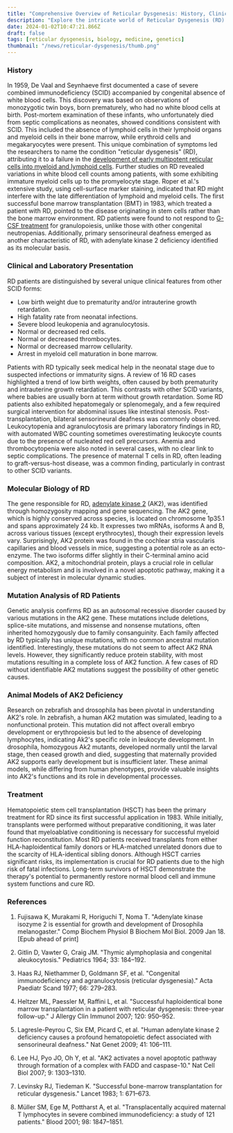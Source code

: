 ```yaml
---
title: "Comprehensive Overview of Reticular Dysgenesis: History, Clinical Profile, Genetic Insights, and Treatment Advances"
description: "Explore the intricate world of Reticular Dysgenesis (RD) in our latest blog article, where we delve into its history, unique clinical features, and the groundbreaking genetic discoveries that have shaped our understanding of this rare immunodeficiency disorder. Discover the pivotal role of hematopoietic stem cell transplantation in treating RD, and learn about the latest research insights from studies on adenylate kinase 2 (AK2) deficiency."
date: 2024-01-02T10:47:21.866Z
draft: false
tags: [reticular dysgenesis, biology, medicine, genetics]
thumbnail: "/news/reticular-dysgenesis/thumb.png"
---
```



### History

In 1959, De Vaal and Seynhaeve first documented a case of severe combined immunodeficiency (SCID) accompanied by congenital absence of white blood cells. This discovery was based on observations of monozygotic twin boys, born prematurely, who had no white blood cells at birth. Post-mortem examination of these infants, who unfortunately died from septic complications as neonates, showed conditions consistent with SCID. This included the absence of lymphoid cells in their lymphoid organs and myeloid cells in their bone marrow, while erythroid cells and megakaryocytes were present. This unique combination of symptoms led the researchers to name the condition "reticular dysgenesis" (RD), attributing it to a failure in the [development of early multipotent reticular cells into myeloid and lymphoid cells](https://www.ncbi.nlm.nih.gov/pmc/articles/PMC2975965/). Further studies on RD revealed variations in white blood cell counts among patients, with some exhibiting immature myeloid cells up to the promyelocyte stage. Roper et al.'s extensive study, using cell-surface marker staining, indicated that RD might interfere with the late differentiation of lymphoid and myeloid cells. The first successful bone marrow transplantation (BMT) in 1983, which treated a patient with RD, pointed to the disease originating in stem cells rather than the bone marrow environment. RD patients were found to not respond to [G-CSF treatment](https://pubmed.ncbi.nlm.nih.gov/34772606/) for granulopoiesis, unlike those with other congenital neutropenias. Additionally, primary sensorineural deafness emerged as another characteristic of RD, with adenylate kinase 2 deficiency identified as its molecular basis.

### Clinical and Laboratory Presentation

RD patients are distinguished by several unique clinical features from other SCID forms:
* Low birth weight due to prematurity and/or intrauterine growth retardation.
* High fatality rate from neonatal infections.
* Severe blood leukopenia and agranulocytosis.
* Normal or decreased red cells.
* Normal or decreased thrombocytes.
* Normal or decreased marrow cellularity.
* Arrest in myeloid cell maturation in bone marrow.

Patients with RD typically seek medical help in the neonatal stage due to suspected infections or immaturity signs. A review of 16 RD cases highlighted a trend of low birth weights, often caused by both prematurity and intrauterine growth retardation. This contrasts with other SCID variants, where babies are usually born at term without growth retardation. Some RD patients also exhibited hepatomegaly or splenomegaly, and a few required surgical intervention for abdominal issues like intestinal stenosis. Post-transplantation, bilateral sensorineural deafness was commonly observed. Leukocytopenia and agranulocytosis are primary laboratory findings in RD, with automated WBC counting sometimes overestimating leukocyte counts due to the presence of nucleated red cell precursors. Anemia and thrombocytopenia were also noted in several cases, with no clear link to septic complications. The presence of maternal T cells in RD, often leading to graft-versus-host disease, was a common finding, particularly in contrast to other SCID variants.

### Molecular Biology of RD

The gene responsible for RD, [adenylate kinase 2](https://www.ncbi.nlm.nih.gov/gene/204) (AK2), was identified through homozygosity mapping and gene sequencing. The AK2 gene, which is highly conserved across species, is located on chromosome 1p35.1 and spans approximately 24 kb. It expresses two mRNAs, isoforms A and B, across various tissues (except erythrocytes), though their expression levels vary. Surprisingly, AK2 protein was found in the cochlear stria vascularis capillaries and blood vessels in mice, suggesting a potential role as an ecto-enzyme. The two isoforms differ slightly in their C-terminal amino acid composition. AK2, a mitochondrial protein, plays a crucial role in cellular energy metabolism and is involved in a novel apoptotic pathway, making it a subject of interest in molecular dynamic studies.

### Mutation Analysis of RD Patients

Genetic analysis confirms RD as an autosomal recessive disorder caused by various mutations in the AK2 gene. These mutations include deletions, splice-site mutations, and missense and nonsense mutations, often inherited homozygously due to family consanguinity. Each family affected by RD typically has unique mutations, with no common ancestral mutation identified. Interestingly, these mutations do not seem to affect AK2 RNA levels. However, they significantly reduce protein stability, with most mutations resulting in a complete loss of AK2 function. A few cases of RD without identifiable AK2 mutations suggest the possibility of other genetic causes.

### Animal Models of AK2 Deficiency

Research on zebrafish and drosophila has been pivotal in understanding AK2's role. In zebrafish, a human AK2 mutation was simulated, leading to a nonfunctional protein. This mutation did not affect overall embryo development or erythropoiesis but led to the absence of developing lymphocytes, indicating Ak2's specific role in leukocyte development. In drosophila, homozygous Ak2 mutants, developed normally until the larval stage, then ceased growth and died, suggesting that maternally provided AK2 supports early development but is insufficient later. These animal models, while differing from human phenotypes, provide valuable insights into AK2's functions and its role in developmental processes.

### Treatment

Hematopoietic stem cell transplantation (HSCT) has been the primary treatment for RD since its first successful application in 1983. While initially, transplants were performed without preparative conditioning, it was later found that myeloablative conditioning is necessary for successful myeloid function reconstitution. Most RD patients received transplants from either HLA-haploidentical family donors or HLA-matched unrelated donors due to the scarcity of HLA-identical sibling donors. Although HSCT carries significant risks, its implementation is crucial for RD patients due to the high risk of fatal infections. Long-term survivors of HSCT demonstrate the therapy's potential to permanently restore normal blood cell and immune system functions and cure RD.

### References

1. Fujisawa K, Murakami R, Horiguchi T, Noma T. "Adenylate kinase isozyme 2 is essential for growth and development of Drosophila melanogaster." Comp Biochem Physiol B Biochem Mol Biol. 2009 Jan 18. [Epub ahead of print]

2. Gitlin D, Vawter G, Craig JM. "Thymic alymphoplasia and congenital aleukocytosis." Pediatrics 1964; 33: 184–192.

3. Haas RJ, Niethammer D, Goldmann SF, et al. "Congenital immunodeficiency and agranulocytosis (reticular dysgenesia)." Acta Paediatr Scand 1977; 66: 279–283.

4. Heltzer ML, Paessler M, Raffini L, et al. "Successful haploidentical bone marrow transplantation in a patient with reticular dysgenesis: three-year follow-up." J Allergy Clin Immunol 2007; 120: 950–952.

5. Lagresle-Peyrou C, Six EM, Picard C, et al. "Human adenylate kinase 2 deficiency causes a profound hematopoietic defect associated with sensorineural deafness." Nat Genet 2009; 41: 106–111.

6. Lee HJ, Pyo JO, Oh Y, et al. "AK2 activates a novel apoptotic pathway through formation of a complex with FADD and caspase-10." Nat Cell Biol 2007; 9: 1303–1310.

7. Levinsky RJ, Tiedeman K. "Successful bone-marrow transplantation for reticular dysgenesis." Lancet 1983; 1: 671–673.

8. Müller SM, Ege M, Pottharst A, et al. "Transplacentally acquired maternal T lymphocytes in severe combined immunodeficiency: a study of 121 patients." Blood 2001; 98: 1847–1851.



